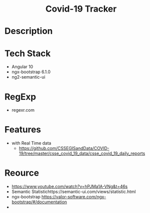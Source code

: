 <h1 align='center'>Covid-19 Tracker</h1>

# Description

# Tech Stack
- Angular 10
- ngx-bootstrap 6.1.0
- ng2-semantic-ui

# RegExp
- regexr.com

# Features
- with Real Time data
  - https://github.com/CSSEGISandData/COVID-19/tree/master/csse_covid_19_data/csse_covid_19_daily_reports


# Reource
- https://www.youtube.com/watch?v=hPJMa1A-VNg&t=46s
- Semantic Statistichttps://semantic-ui.com/views/statistic.html
- ngx-bootstrap https://valor-software.com/ngx-bootstrap/#/documentation
-